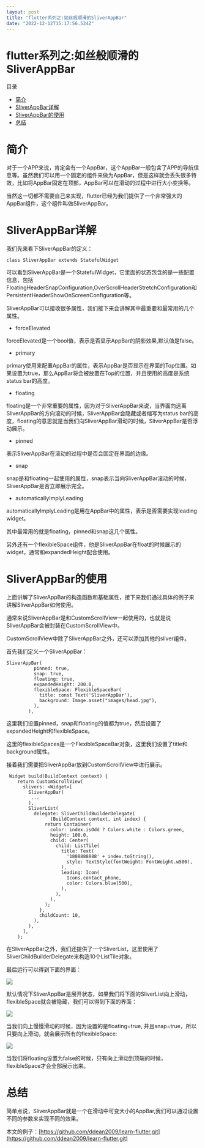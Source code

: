 ```yaml
---
layout: post
title: "flutter系列之:如丝般顺滑的SliverAppBar"
date: "2022-12-12T15:17:56.524Z"
---
```

flutter系列之:如丝般顺滑的SliverAppBar
=============================

目录

*   [简介](#简介)
*   [SliverAppBar详解](#sliverappbar详解)
*   [SliverAppBar的使用](#sliverappbar的使用)
*   [总结](#总结)

简介
==

对于一个APP来说，肯定会有一个AppBar，这个AppBar一般包含了APP的导航信息等。虽然我们可以用一个固定的组件来做为AppBar，但是这样就会丢失很多特效，比如将AppBar固定在顶部，AppBar可以在滑动的过程中进行大小变换等。

当然这一切都不需要自己来实现，flutter已经为我们提供了一个非常强大的AppBar组件，这个组件叫做SliverAppBar。

SliverAppBar详解
==============

我们先来看下SliverAppBar的定义：

    class SliverAppBar extends StatefulWidget
    

可以看到SliverAppBar是一个StatefulWidget，它里面的状态包含的是一些配置信息，包括FloatingHeaderSnapConfiguration,OverScrollHeaderStretchConfiguration和PersistentHeaderShowOnScreenConfiguration等。

SliverAppBar可以接收很多属性，我们接下来会讲解其中最重要和最常用的几个属性。

*   forceElevated

forceElevated是一个bool值，表示是否显示AppBar的阴影效果,默认值是false。

*   primary

primary使用来配置AppBar的属性，表示AppBar是否显示在界面的Top位置。如果设置为true，那么AppBar将会被放置在Top的位置，并且使用的高度是系统status bar的高度。

*   floating

floating是一个非常重要的属性，因为对于SliverAppBar来说，当界面向远离SliverAppBar的方向滚动的时候，SliverAppBar会隐藏或者缩写为status bar的高度，floating的意思就是当我们向SliverAppBar滑动的时候，SliverAppBar是否浮动展示。

*   pinned

表示SliverAppBar在滚动的过程中是否会固定在界面的边缘。

*   snap

snap是和floating一起使用的属性，snap表示当向SliverAppBar滚动的时候，SliverAppBar是否立即展示完全。

*   automaticallyImplyLeading

automaticallyImplyLeading是用在AppBar中的属性，表示是否需要实现leading widget。

其中最常用的就是floating，pinned和snap这几个属性。

另外还有一个flexibleSpace组件，他是SliverAppBar在float的时候展示的widget，通常和expandedHeight配合使用。

SliverAppBar的使用
===============

上面讲解了SliverAppBar的构造函数和基础属性，接下来我们通过具体的例子来讲解SliverAppBar如何使用。

通常来说SliverAppBar是和CustomScrollView一起使用的，也就是说SliverAppBar会被封装在CustomScrollView中。

CustomScrollView中除了SliverAppBar之外，还可以添加其他的sliver组件。

首先我们定义一个SliverAppBar：

    SliverAppBar(
              pinned: true,
              snap: true,
              floating: true,
              expandedHeight: 200.0,
              flexibleSpace: FlexibleSpaceBar(
                title: const Text('SliverAppBar'),
                background: Image.asset("images/head.jpg"),
              ),
            ),
    

这里我们设置pinned，snap和floating的值都为true，然后设置了expandedHeight和flexibleSpace。

这里的flexibleSpaces是一个FlexibleSpaceBar对象，这里我们设置了title和background属性。

接着我们需要把SliverAppBar放到CustomScrollView中进行展示。

     Widget build(BuildContext context) {
        return CustomScrollView(
          slivers: <Widget>[
            SliverAppBar(
             ...
            ),
            SliverList(
              delegate: SliverChildBuilderDelegate(
                    (BuildContext context, int index) {
                  return Container(
                    color: index.isOdd ? Colors.white : Colors.green,
                    height: 100.0,
                    child: Center(
                      child: ListTile(
                        title: Text(
                          '1888888888' + index.toString(),
                          style: TextStyle(fontWeight: FontWeight.w500),
                        ),
                        leading: Icon(
                          Icons.contact_phone,
                          color: Colors.blue[500],
                        ),
                      ),
                    ),
                  );
                },
                childCount: 10,
              ),
            ),
          ],
        );
    

在SliverAppBar之外，我们还提供了一个SliverList，这里使用了SliverChildBuilderDelegate来构造10个ListTile对象。

最后运行可以得到下面的界面：

![](https://img-blog.csdnimg.cn/ce3a3a2fe19e4d17b3a88cbe059c194b.png)

默认情况下SliverAppBar是展开状态，如果我们将下面的SliverList向上滑动，flexibleSpace就会被隐藏，我们可以得到下面的界面：

![](https://img-blog.csdnimg.cn/60c7624eff474518b26dd76c1d691b09.png)

当我们向上慢慢滑动的时候，因为设置的是floating=true, 并且snap=true，所以只要向上滑动，就会展示所有的flexibleSpace:

![](https://img-blog.csdnimg.cn/6167ae414a854f8eabd01089d596b25f.png)

当我们将floating设置为false的时候，只有向上滑动到顶端的时候，flexibleSpace才会全部展示出来。

总结
==

简单点说，SliverAppBar就是一个在滑动中可变大小的AppBar,我们可以通过设置不同的参数来实现不同的效果。

本文的例子：[https://github.com/ddean2009/learn-flutter.git](https://github.com/ddean2009/learn-flutter.git)